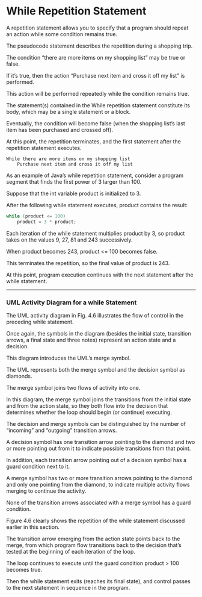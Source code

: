 # While Repetition Statement

A repetition statement allows you to specify that a program should repeat an action while
some condition remains true. 

The pseudocode statement describes the repetition during a shopping trip. 

The condition “there are more items on my
shopping list” may be true or false. 

If it’s true, then the action “Purchase next item and cross it off my list” is performed.

This action will be performed repeatedly while the condition remains true. 

The statement(s) contained in the While repetition statement constitute its body,
which may be a single statement or a block. 

Eventually, the condition will become false
(when the shopping list’s last item has been purchased and crossed off). 

At this point, the repetition terminates, and the first statement after the repetition statement executes.

```
While there are more items on my shopping list
    Purchase next item and cross it off my list
```

As an example of Java’s while repetition statement, consider a program segment that
finds the first power of 3 larger than 100.

Suppose that the int variable product is initialized to 3. 

After the following while statement executes, product contains the result:

```java
while (product <= 100)
    product = 3 * product;
```

Each iteration of the while statement multiplies product by 3, so product takes on the
values 9, 27, 81 and 243 successively. 

When product becomes 243, product <= 100 becomes false. 

This terminates the repetition, so the final value of product is 243. 

At this point, program execution continues with the next statement after the while statement.

---

### UML Activity Diagram for a while Statement

The UML activity diagram in Fig. 4.6 illustrates the flow of control in the preceding
while statement. 

Once again, the symbols in the diagram (besides the initial state, transition arrows, a final state and three notes) represent an action state and a decision. 


This diagram introduces the UML’s merge symbol.

The UML represents both the merge symbol
and the decision symbol as diamonds. 

The merge symbol joins two flows of activity into one. 

In this diagram, the merge symbol joins the transitions from the initial state and from
the action state, so they both flow into the decision that determines whether the loop
should begin (or continue) executing.


The decision and merge symbols can be distinguished by the number of “incoming”
and “outgoing” transition arrows.

A decision symbol has one transition arrow pointing to the diamond and two or more pointing out from it to indicate possible transitions from that point. 

In addition, each transition arrow pointing out of a decision symbol has a guard
condition next to it. 

A merge symbol has two or more transition arrows pointing to the diamond and only one pointing from the diamond, to indicate multiple activity flows merging to continue the activity.

None of the transition arrows associated with a merge symbol has a guard condition.


Figure 4.6 clearly shows the repetition of the while statement discussed earlier in this
section. 

The transition arrow emerging from the action state points back to the merge,
from which program flow transitions back to the decision that’s tested at the beginning of
each iteration of the loop. 

The loop continues to execute until the guard condition product > 100 becomes true. 

Then the while statement exits (reaches its final state), and control passes to the next statement in sequence in the program.